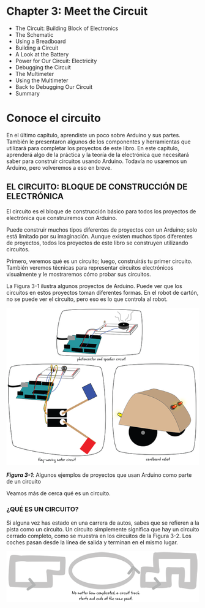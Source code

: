 # Chapter 3: Meet the Circuit

* The Circuit: Building Block of Electronics
* The Schematic
* Using a Breadboard
* Building a Circuit
* A Look at the Battery
* Power for Our Circuit: Electricity
* Debugging the Circuit
* The Multimeter
* Using the Multimeter
* Back to Debugging Our Circuit
* Summary

# Conoce el circuito

En el último capítulo, aprendiste un poco sobre Arduino y sus partes. También le presentaron algunos de los componentes y herramientas que utilizará para completar los proyectos de este libro. En este capítulo, aprenderá algo de la práctica y la teoría de la electrónica que necesitará saber para construir circuitos usando Arduino. Todavía no usaremos un Arduino, pero volveremos a eso en breve.

## EL CIRCUITO: BLOQUE DE CONSTRUCCIÓN DE ELECTRÓNICA

El circuito es el bloque de construcción básico para todos los proyectos de electrónica que construiremos con Arduino.

Puede construir muchos tipos diferentes de proyectos con un Arduino; solo está limitado por su imaginación. Aunque existen muchos tipos diferentes de proyectos, todos los proyectos de este libro se construyen utilizando circuitos.

Primero, veremos qué es un circuito; luego, construirás tu primer circuito. También veremos técnicas para representar circuitos electrónicos visualmente y le mostraremos cómo probar sus circuitos.

La Figura 3-1 ilustra algunos proyectos de Arduino. Puede ver que los circuitos en estos proyectos toman diferentes formas. En el robot de cartón, no se puede ver el circuito, pero eso es lo que controla al robot.

![03-01](images/03_01.png)

***Figura 3-1***: Algunos ejemplos de proyectos que usan Arduino como parte de un circuito

Veamos más de cerca qué es un circuito.

### ¿QUÉ ES UN CIRCUITO?

Si alguna vez has estado en una carrera de autos, sabes que se refieren a la pista como un circuito. Un circuito simplemente significa que hay un circuito cerrado completo, como se muestra en los circuitos de la Figura 3-2. Los coches pasan desde la línea de salida y terminan en el mismo lugar.

![03-02](images/03_02.png)


